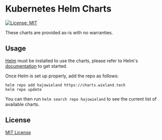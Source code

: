 # Kubernetes Helm Charts

[![License: MIT](https://img.shields.io/badge/License-MIT-green.svg)](https://opensource.org/licenses/MIT)

These charts are provided as-is with no warranties.

## Usage

[Helm](https://helm.sh) must be installed to use the charts, please refer to Helm's [documentation](https://helm.sh/docs/) to get started.

Once Helm is set up properly, add the repo as follows:

```shell
helm repo add hajowieland https://charts.wieland.tech
helm repo update
```

You can then run `helm search repo hajowieland` to see the current list of available charts.

## License

[MIT License](./LICENSE)
